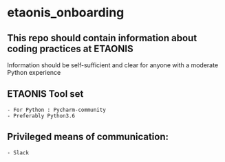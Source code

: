 # etaonis_onboarding

## This repo should contain information about coding practices at ETAONIS

Information should be self-sufficient and clear for anyone with a moderate Python experience

## ETAONIS Tool set
	- For Python : Pycharm-community
	- Preferably Python3.6

## Privileged means of communication: 
	- Slack 